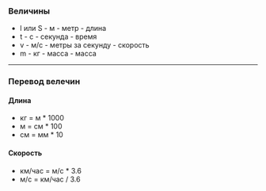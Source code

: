 ### Величины
- l или S - м - метр - длина
- t - с - секунда - время
- v - м/c - метры за секунду - скорость
- m - кг - масса - масса
---
### Перевод велечин
#### Длина
- кг = м * 1000
- м = см * 100
- см = мм * 10
#### Скорость
- км/час = м/c * 3.6
- м/c = км/час / 3.6